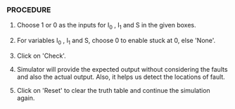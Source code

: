 ### PROCEDURE

1. Choose 1 or 0 as the inputs for I<sub>0</sub> , I<sub>1</sub> and S in the given boxes.

2. For variables I<sub>0</sub> , I<sub>1</sub> and S, choose 0 to enable stuck at 0, else 'None'.

3. Click on 'Check'.

4. Simulator will provide the expected output without considering the faults and also the actual output. Also, it helps us detect the locations of fault.

5. Click on 'Reset' to clear the truth table and continue the simulation again.
